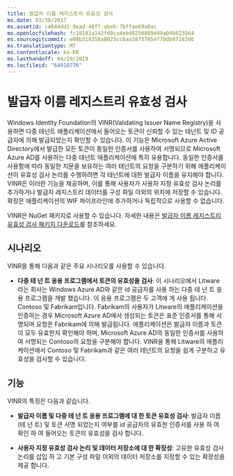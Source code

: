 ```yaml
---
title: 발급자 이름 레지스트리 유효성 검사
ms.date: 03/30/2017
ms.assetid: c4644dd1-dead-48ff-abeb-7bffae69a6ac
ms.openlocfilehash: fc10181a142fd8ca4ebd8250869d49a046623564
ms.sourcegitcommit: e08b319358a8025cc6aa38737854f7bdb87183d6
ms.translationtype: MT
ms.contentlocale: ko-KR
ms.lasthandoff: 04/29/2019
ms.locfileid: "64910776"
---
```

# <a name="validating-issuer-name-registry"></a>발급자 이름 레지스트리 유효성 검사
Windows Identity Foundation의 VINR(Validating Issuer Name Registry)을 사용하면 다중 테넌트 애플리케이션에서 들어오는 토큰이 신뢰할 수 있는 테넌트 및 ID 공급자에 의해 발급되었는지 확인할 수 있습니다. 이 기능은 Microsoft Azure Active Directory에서 발급한 모든 토큰이 동일한 인증서를 사용하여 서명되므로 Microsoft Azure AD를 사용하는 다중 테넌트 애플리케이션에 특히 유용합니다. 동일한 인증서를 사용함에 따라 동일한 지문을 보유하는 여러 테넌트의 요청을 구분하기 위해 애플리케이션이 유효성 검사 논리를 수행하려면 각 테넌트에 대한 발급자 이름을 유지해야 합니다. VINR은 이러한 기능을 제공하며, 이를 통해 사용자가 사용자 지정 유효성 검사 논리를 추가하거나 발급자 레지스트리 데이터를 구성 파일 이외의 위치에 저장할 수 있습니다. 확장은 애플리케이션의 WIF 파이프라인에 추가하거나 독립적으로 사용할 수 없습니다.  
  
 VINR은 NuGet 패키지로 사용할 수 있습니다. 자세한 내용은 [발급자 이름 레지스트리 유효성 검사 패키지 다운로드](../../../docs/framework/security/downloading-the-validating-issuer-name-registry-package.md)를 참조하세요.  
  
## <a name="scenarios"></a>시나리오  
 VINR을 통해 다음과 같은 주요 시나리오를 사용할 수 있습니다.  
  
- **다중 테 넌 트 응용 프로그램에서 토큰의 유효성을 검사**: 이 시나리오에서 Litware 라는 회사는 Windows Azure AD와 같은 id 공급자를 사용 하는 다중 테 넌 트 응용 프로그램을 개발 했습니다. 이 응용 프로그램은 두 고객에 게 사용 됩니다. Contoso 및 Fabrikam입니다. Fabrikam의 사용자가 Litware의 애플리케이션을 인증하는 경우 Microsoft Azure AD에서 생성되는 토큰은 표준 인증서를 통해 서명되며 요청은 Fabrikam에 의해 발급됩니다. 애플리케이션은 발급자 이름과 토큰이 모두 유효한지 확인해야 하며, Microsoft Azure AD의 동일한 인증서를 사용하여 서명되는 Contoso의 요청을 구분해야 합니다. VINR을 통해 Litware의 애플리케이션에서 Contoso 및 Fabrikam과 같은 여러 테넌트의 요청을 쉽게 구분하고 유효성을 검사할 수 있습니다.  
  
## <a name="features"></a>기능  
 VINR의 특징은 다음과 같습니다.  
  
- **발급자 이름 및 다중 테 넌 트 응용 프로그램에 대 한 토큰 유효성 검사**: 발급자 이름 (테 넌 트) 및 토큰 서명 되었는지 여부를 id 공급자의 유효한 인증서를 사용 하 여 확인 하 여 들어오는 토큰의 유효성을 검사 합니다.  
  
- **사용자 지정 유효성 검사 논리 및 데이터 저장소에 대 한 확장성**: 고유한 유효성 검사 논리를 삽입 하 고 기본 구성 파일 이외의 데이터 저장소를 지정할 수 있는 확장성을 제공 합니다.
